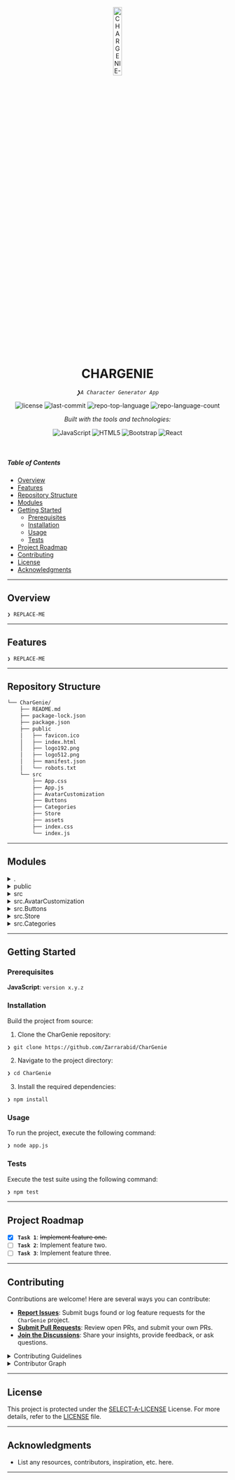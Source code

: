 <p align="center">
  <img src="https://img.icons8.com/?size=512&id=55494&format=png" width="20%" alt="CHARGENIE-logo">
</p>
<p align="center">
    <h1 align="center">CHARGENIE</h1>
</p>
<p align="center">
    <em><code>❯A Character Generator App</code></em>
</p>
<p align="center">
	<img src="https://img.shields.io/github/license/Zarrarabid/CharGenie?style=flat&logo=opensourceinitiative&logoColor=white&color=0080ff" alt="license">
	<img src="https://img.shields.io/github/last-commit/Zarrarabid/CharGenie?style=flat&logo=git&logoColor=white&color=0080ff" alt="last-commit">
	<img src="https://img.shields.io/github/languages/top/Zarrarabid/CharGenie?style=flat&color=0080ff" alt="repo-top-language">
	<img src="https://img.shields.io/github/languages/count/Zarrarabid/CharGenie?style=flat&color=0080ff" alt="repo-language-count">
</p>
<p align="center">
		<em>Built with the tools and technologies:</em>
</p>
<p align="center">
	<img src="https://img.shields.io/badge/JavaScript-F7DF1E.svg?style=flat&logo=JavaScript&logoColor=black" alt="JavaScript">
	<img src="https://img.shields.io/badge/HTML5-E34F26.svg?style=flat&logo=HTML5&logoColor=white" alt="HTML5">
	<img src="https://img.shields.io/badge/Bootstrap-7952B3.svg?style=flat&logo=Bootstrap&logoColor=white" alt="Bootstrap">
	<img src="https://img.shields.io/badge/React-61DAFB.svg?style=flat&logo=React&logoColor=black" alt="React">
</p>

<br>

#####  Table of Contents

- [ Overview](#-overview)
- [ Features](#-features)
- [ Repository Structure](#-repository-structure)
- [ Modules](#-modules)
- [ Getting Started](#-getting-started)
    - [ Prerequisites](#-prerequisites)
    - [ Installation](#-installation)
    - [ Usage](#-usage)
    - [ Tests](#-tests)
- [ Project Roadmap](#-project-roadmap)
- [ Contributing](#-contributing)
- [ License](#-license)
- [ Acknowledgments](#-acknowledgments)

---

##  Overview

<code>❯ REPLACE-ME</code>

---

##  Features

<code>❯ REPLACE-ME</code>

---

##  Repository Structure

```sh
└── CharGenie/
    ├── README.md
    ├── package-lock.json
    ├── package.json
    ├── public
    │   ├── favicon.ico
    │   ├── index.html
    │   ├── logo192.png
    │   ├── logo512.png
    │   ├── manifest.json
    │   └── robots.txt
    └── src
        ├── App.css
        ├── App.js
        ├── AvatarCustomization
        ├── Buttons
        ├── Categories
        ├── Store
        ├── assets
        ├── index.css
        └── index.js
```

---

##  Modules

<details closed><summary>.</summary>

| File | Summary |
| --- | --- |
| [package.json](https://github.com/Zarrarabid/CharGenie/blob/main/package.json) | <code>❯ REPLACE-ME</code> |
| [package-lock.json](https://github.com/Zarrarabid/CharGenie/blob/main/package-lock.json) | <code>❯ REPLACE-ME</code> |

</details>

<details closed><summary>public</summary>

| File | Summary |
| --- | --- |
| [index.html](https://github.com/Zarrarabid/CharGenie/blob/main/public/index.html) | <code>❯ REPLACE-ME</code> |
| [manifest.json](https://github.com/Zarrarabid/CharGenie/blob/main/public/manifest.json) | <code>❯ REPLACE-ME</code> |
| [robots.txt](https://github.com/Zarrarabid/CharGenie/blob/main/public/robots.txt) | <code>❯ REPLACE-ME</code> |

</details>

<details closed><summary>src</summary>

| File | Summary |
| --- | --- |
| [App.js](https://github.com/Zarrarabid/CharGenie/blob/main/src/App.js) | <code>❯ REPLACE-ME</code> |
| [App.css](https://github.com/Zarrarabid/CharGenie/blob/main/src/App.css) | <code>❯ REPLACE-ME</code> |
| [index.js](https://github.com/Zarrarabid/CharGenie/blob/main/src/index.js) | <code>❯ REPLACE-ME</code> |
| [index.css](https://github.com/Zarrarabid/CharGenie/blob/main/src/index.css) | <code>❯ REPLACE-ME</code> |

</details>

<details closed><summary>src.AvatarCustomization</summary>

| File | Summary |
| --- | --- |
| [Avatar.js](https://github.com/Zarrarabid/CharGenie/blob/main/src/AvatarCustomization/Avatar.js) | <code>❯ REPLACE-ME</code> |

</details>

<details closed><summary>src.Buttons</summary>

| File | Summary |
| --- | --- |
| [Button.js](https://github.com/Zarrarabid/CharGenie/blob/main/src/Buttons/Button.js) | <code>❯ REPLACE-ME</code> |

</details>

<details closed><summary>src.Store</summary>

| File | Summary |
| --- | --- |
| [StateManagement.js](https://github.com/Zarrarabid/CharGenie/blob/main/src/Store/StateManagement.js) | <code>❯ REPLACE-ME</code> |

</details>

<details closed><summary>src.Categories</summary>

| File | Summary |
| --- | --- |
| [styles.css](https://github.com/Zarrarabid/CharGenie/blob/main/src/Categories/styles.css) | <code>❯ REPLACE-ME</code> |
| [Category.js](https://github.com/Zarrarabid/CharGenie/blob/main/src/Categories/Category.js) | <code>❯ REPLACE-ME</code> |

</details>

---

##  Getting Started

###  Prerequisites

**JavaScript**: `version x.y.z`

###  Installation

Build the project from source:

1. Clone the CharGenie repository:
```sh
❯ git clone https://github.com/Zarrarabid/CharGenie
```

2. Navigate to the project directory:
```sh
❯ cd CharGenie
```

3. Install the required dependencies:
```sh
❯ npm install
```

###  Usage

To run the project, execute the following command:

```sh
❯ node app.js
```

###  Tests

Execute the test suite using the following command:

```sh
❯ npm test
```

---

##  Project Roadmap

- [X] **`Task 1`**: <strike>Implement feature one.</strike>
- [ ] **`Task 2`**: Implement feature two.
- [ ] **`Task 3`**: Implement feature three.

---

##  Contributing

Contributions are welcome! Here are several ways you can contribute:

- **[Report Issues](https://github.com/Zarrarabid/CharGenie/issues)**: Submit bugs found or log feature requests for the `CharGenie` project.
- **[Submit Pull Requests](https://github.com/Zarrarabid/CharGenie/blob/main/CONTRIBUTING.md)**: Review open PRs, and submit your own PRs.
- **[Join the Discussions](https://github.com/Zarrarabid/CharGenie/discussions)**: Share your insights, provide feedback, or ask questions.

<details closed>
<summary>Contributing Guidelines</summary>

1. **Fork the Repository**: Start by forking the project repository to your github account.
2. **Clone Locally**: Clone the forked repository to your local machine using a git client.
   ```sh
   git clone https://github.com/Zarrarabid/CharGenie
   ```
3. **Create a New Branch**: Always work on a new branch, giving it a descriptive name.
   ```sh
   git checkout -b new-feature-x
   ```
4. **Make Your Changes**: Develop and test your changes locally.
5. **Commit Your Changes**: Commit with a clear message describing your updates.
   ```sh
   git commit -m 'Implemented new feature x.'
   ```
6. **Push to github**: Push the changes to your forked repository.
   ```sh
   git push origin new-feature-x
   ```
7. **Submit a Pull Request**: Create a PR against the original project repository. Clearly describe the changes and their motivations.
8. **Review**: Once your PR is reviewed and approved, it will be merged into the main branch. Congratulations on your contribution!
</details>

<details closed>
<summary>Contributor Graph</summary>
<br>
<p align="left">
   <a href="https://github.com{/Zarrarabid/CharGenie/}graphs/contributors">
      <img src="https://contrib.rocks/image?repo=Zarrarabid/CharGenie">
   </a>
</p>
</details>

---

##  License

This project is protected under the [SELECT-A-LICENSE](https://choosealicense.com/licenses) License. For more details, refer to the [LICENSE](https://choosealicense.com/licenses/) file.

---

##  Acknowledgments

- List any resources, contributors, inspiration, etc. here.

---
